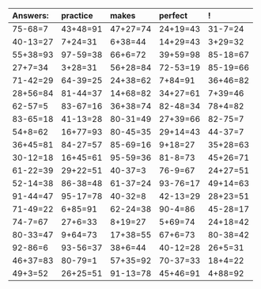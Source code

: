 | Answers: | practice | makes | perfect | ! |
| :--- | :--- | :--- | :--- | :--- |
| 75-68=7 | 43+48=91 | 47+27=74 | 24+19=43 | 31-7=24 | 
| 40-13=27 | 7+24=31 | 6+38=44 | 14+29=43 | 3+29=32 | 
| 55+38=93 | 97-59=38 | 66+6=72 | 39+59=98 | 85-18=67 | 
| 27+7=34 | 3+28=31 | 56+28=84 | 72-53=19 | 85-19=66 | 
| 71-42=29 | 64-39=25 | 24+38=62 | 7+84=91 | 36+46=82 | 
| 28+56=84 | 81-44=37 | 14+68=82 | 34+27=61 | 7+39=46 | 
| 62-57=5 | 83-67=16 | 36+38=74 | 82-48=34 | 78+4=82 | 
| 83-65=18 | 41-13=28 | 80-31=49 | 27+39=66 | 82-75=7 | 
| 54+8=62 | 16+77=93 | 80-45=35 | 29+14=43 | 44-37=7 | 
| 36+45=81 | 84-27=57 | 85-69=16 | 9+18=27 | 35+28=63 | 
| 30-12=18 | 16+45=61 | 95-59=36 | 81-8=73 | 45+26=71 | 
| 61-22=39 | 29+22=51 | 40-37=3 | 76-9=67 | 24+27=51 | 
| 52-14=38 | 86-38=48 | 61-37=24 | 93-76=17 | 49+14=63 | 
| 91-44=47 | 95-17=78 | 40-32=8 | 42-13=29 | 28+23=51 | 
| 71-49=22 | 6+85=91 | 62-24=38 | 90-4=86 | 45-28=17 | 
| 74-7=67 | 27+6=33 | 8+19=27 | 5+69=74 | 24+18=42 | 
| 80-33=47 | 9+64=73 | 17+38=55 | 67+6=73 | 80-38=42 | 
| 92-86=6 | 93-56=37 | 38+6=44 | 40-12=28 | 26+5=31 | 
| 46+37=83 | 80-79=1 | 57+35=92 | 70-37=33 | 18+4=22 | 
| 49+3=52 | 26+25=51 | 91-13=78 | 45+46=91 | 4+88=92 | 
